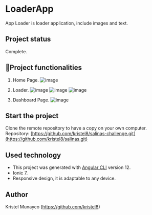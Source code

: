# LoaderApp

App Loader is loader application, include images and text.

## Project status

Complete.

## :hammer:Project functionalities
1. Home Page.
![image](https://github.com/kristel8/salinas/assets/44558223/0acfc895-1050-4753-866a-115576dc6214)

2. Loader.
![image](https://github.com/kristel8/salinas/assets/44558223/9b5f9e37-f127-45d7-b2b6-923ae332d385)
![image](https://github.com/kristel8/salinas/assets/44558223/d450e3b5-60ed-44cb-909b-2258474df2b4)
![image](https://github.com/kristel8/salinas/assets/44558223/0a84873c-4285-4efd-a181-7e01e0c427c0)

4. Dashboard Page.
![image](https://github.com/kristel8/salinas/assets/44558223/c38bc69c-1239-4233-8295-a6c2f4612d69)


## Start the project
Clone the remote repository to have a copy on your own computer.
Repository: [https://github.com/kristel8/salinas-challenge.git](https://github.com/kristel8/salinas.git)

## Used technology
- This project was generated with [Angular CLI](https://github.com/angular/angular-cli) version 12.
- Ionic 7.
- Responsive design, it is adaptable to any device.

## Author
Kristel Munayco (https://github.com/kristel8)
